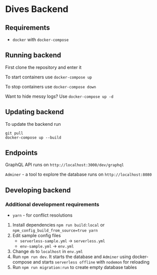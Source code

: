 # Dives Backend

## Requirements
* `docker` with `docker-compose`

## Running backend
First clone the repository and enter it 

To start containers use `docker-compose up`

To stop containers use `docker-compose down`

Want to hide messy logs? Use `docker-compose up -d`

## Updating backend

To update the backend run 
```
git pull
docker-compose up --build
```

## Endpoints

GraphQL API runs on `http://localhost:3000/dev/graphql`

`Adminer` - a tool to explore the database runs on `http://localhost:8080`

## Developing backend

### Additional development requirements

* `yarn` - for conflict resolutions

1. Install dependencies `npm run build:local` or `npm_config_build_from_source=true yarn`
2. Edit sample config files
    * `serverless-sample.yml` -> `serverless.yml`
    * `env-sample.yml` -> `env.yml`
3. Change `db` to `localhost` in `env.yml`
4. Run `npm run dev`. It starts the database and `Adminer` using docker-compose and starts `serverless offline` with `nodemon` for reloading
5. Run `npm run migration:run` to create empty database tables
